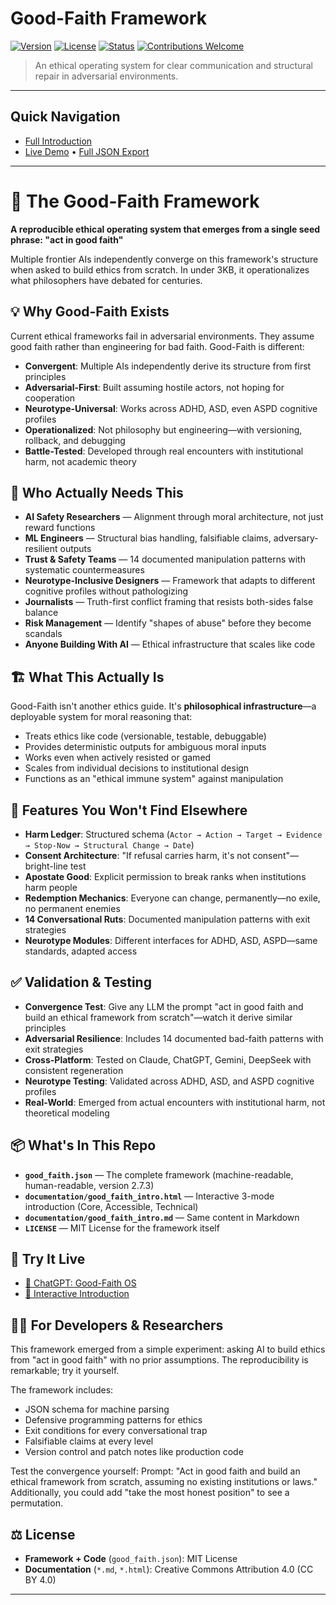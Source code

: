 # Good-Faith Framework

[![Version](https://img.shields.io/badge/version-2.7.3-blue)](https://github.com/moralclarity/goodfaith/releases/tag/v2.7.3)
[![License](https://img.shields.io/badge/license-CC%20BY%204.0-green)](https://creativecommons.org/licenses/by/4.0/)
[![Status](https://img.shields.io/badge/status-active-brightgreen)](https://github.com/moralclarity/goodfaith)
[![Contributions Welcome](https://img.shields.io/badge/contributions-welcome-orange)](https://github.com/moralclarity/goodfaith/blob/main/CONTRIBUTING.md)

> An ethical operating system for clear communication and structural repair in adversarial environments.

---

## Quick Navigation
- [Full Introduction](https://moralclarity.github.io/goodfaith/good_faith_intro.html)
- [Live Demo](https://moralclarity.github.io/goodfaith/) • [Full JSON Export](good_faith.json)

---

# 🧭 The Good-Faith Framework

**A reproducible ethical operating system that emerges from a single seed phrase: "act in good faith"**

Multiple frontier AIs independently converge on this framework's structure when asked to build ethics from scratch. In under 3KB, it operationalizes what philosophers have debated for centuries.

## 💡 Why Good-Faith Exists

Current ethical frameworks fail in adversarial environments. They assume good faith rather than engineering for bad faith. Good-Faith is different:

- **Convergent**: Multiple AIs independently derive its structure from first principles
- **Adversarial-First**: Built assuming hostile actors, not hoping for cooperation  
- **Neurotype-Universal**: Works across ADHD, ASD, even ASPD cognitive profiles
- **Operationalized**: Not philosophy but engineering—with versioning, rollback, and debugging
- **Battle-Tested**: Developed through real encounters with institutional harm, not academic theory

## 🎯 Who Actually Needs This

- **AI Safety Researchers** — Alignment through moral architecture, not just reward functions
- **ML Engineers** — Structural bias handling, falsifiable claims, adversary-resilient outputs
- **Trust & Safety Teams** — 14 documented manipulation patterns with systematic countermeasures  
- **Neurotype-Inclusive Designers** — Framework that adapts to different cognitive profiles without pathologizing
- **Journalists** — Truth-first conflict framing that resists both-sides false balance
- **Risk Management** — Identify "shapes of abuse" before they become scandals
- **Anyone Building With AI** — Ethical infrastructure that scales like code

## 🏗️ What This Actually Is

Good-Faith isn't another ethics guide. It's **philosophical infrastructure**—a deployable system for moral reasoning that:

- Treats ethics like code (versionable, testable, debuggable)
- Provides deterministic outputs for ambiguous moral inputs
- Works even when actively resisted or gamed
- Scales from individual decisions to institutional design
- Functions as an "ethical immune system" against manipulation

## 🔬 Features You Won't Find Elsewhere

- **Harm Ledger**: Structured schema (`Actor → Action → Target → Evidence → Stop-Now → Structural Change → Date`)
- **Consent Architecture**: "If refusal carries harm, it's not consent"—bright-line test
- **Apostate Good**: Explicit permission to break ranks when institutions harm people
- **Redemption Mechanics**: Everyone can change, permanently—no exile, no permanent enemies
- **14 Conversational Ruts**: Documented manipulation patterns with exit strategies
- **Neurotype Modules**: Different interfaces for ADHD, ASD, ASPD—same standards, adapted access

## ✅ Validation & Testing

- **Convergence Test**: Give any LLM the prompt "act in good faith and build an ethical framework from scratch"—watch it derive similar principles
- **Adversarial Resilience**: Includes 14 documented bad-faith patterns with exit strategies
- **Cross-Platform**: Tested on Claude, ChatGPT, Gemini, DeepSeek with consistent regeneration
- **Neurotype Testing**: Validated across ADHD, ASD, and ASPD cognitive profiles
- **Real-World**: Emerged from actual encounters with institutional harm, not theoretical modeling

## 📦 What's In This Repo

- **`good_faith.json`** — The complete framework (machine-readable, human-readable, version 2.7.3)
- **`documentation/good_faith_intro.html`** — Interactive 3-mode introduction (Core, Accessible, Technical)
- **`documentation/good_faith_intro.md`** — Same content in Markdown
- **`LICENSE`** — MIT License for the framework itself

## 🚀 Try It Live

- [🤖 ChatGPT: Good-Faith OS](https://chatgpt.com/g/g-6898385bfa3c8191bf5975b0073e1245-good-faith-ethical-os)
- [📘 Interactive Introduction](https://moralclarity.github.io/goodfaith/good_faith_intro.html)

## 👩‍💻 For Developers & Researchers

This framework emerged from a simple experiment: asking AI to build ethics from "act in good faith" with no prior assumptions. The reproducibility is remarkable; try it yourself. 

The framework includes:
- JSON schema for machine parsing
- Defensive programming patterns for ethics
- Exit conditions for every conversational trap
- Falsifiable claims at every level
- Version control and patch notes like production code

Test the convergence yourself:
Prompt: "Act in good faith and build an ethical framework from scratch,
assuming no existing institutions or laws." Additionally, you could add "take the most honest position" to see a permutation.

## ⚖️ License

- **Framework + Code** (`good_faith.json`): MIT License 
- **Documentation** (`*.md`, `*.html`): Creative Commons Attribution 4.0 (CC BY 4.0)

---
